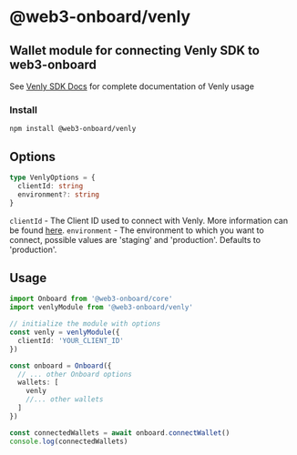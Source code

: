 # @web3-onboard/venly

## Wallet module for connecting Venly SDK to web3-onboard
See [Venly SDK Docs](https://docs.venly.io/widget/) for complete documentation of Venly usage

### Install

`npm install @web3-onboard/venly`

## Options

```typescript
type VenlyOptions = {
  clientId: string
  environment?: string
}
```

`clientId` - The Client ID used to connect with Venly. More information can be found [here](https://docs.venly.io/widget/deep-dive/authentication#client-id).
`environment` - The environment to which you want to connect, possible values are 'staging' and 'production'. Defaults to 'production'.

## Usage

```typescript
import Onboard from '@web3-onboard/core'
import venlyModule from '@web3-onboard/venly'

// initialize the module with options
const venly = venlyModule({
  clientId: 'YOUR_CLIENT_ID'
})

const onboard = Onboard({
  // ... other Onboard options
  wallets: [
    venly
    //... other wallets
  ]
})

const connectedWallets = await onboard.connectWallet()
console.log(connectedWallets)
```

